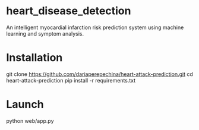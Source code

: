 # heart_disease_detection
An intelligent myocardial infarction risk prediction system using machine learning and symptom analysis.

# Installation
git clone https://github.com/dariaperepechina/heart-attack-prediction.git
cd heart-attack-prediction
pip install -r requirements.txt

# Launch
python web/app.py
